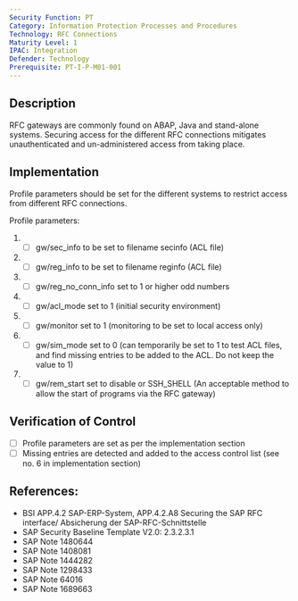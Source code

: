 ```yaml
---
Security Function: PT
Category: Information Protection Processes and Procedures
Technology: RFC Connections
Maturity Level: 1
IPAC: Integration
Defender: Technology
Prerequisite: PT-I-P-M01-001
---
```


## Description

RFC gateways are commonly found on ABAP, Java and stand-alone systems. Securing access for the different RFC connections mitigates unauthenticated and un-administered access from taking place.

## Implementation

Profile parameters should be set for the different systems to restrict access from different RFC connections.

Profile parameters:

1. - [ ] gw/sec_info to be set to filename secinfo (ACL file)
2. - [ ] gw/reg_info to be set to filename reginfo (ACL file)
3. - [ ] gw/reg_no_conn_info set to 1 or higher odd numbers
4. - [ ] gw/acl_mode set to 1 (initial security environment)
5. - [ ] gw/monitor set to 1 (monitoring to be set to local access only)
6. - [ ] gw/sim_mode set to 0 (can temporarily be set to 1 to test ACL files, and find missing entries to be added to the ACL. Do not keep the value to 1)
7. - [ ] gw/rem_start set to disable or SSH_SHELL (An acceptable method to allow the start of programs via the RFC gateway)

## Verification of Control

- [ ] Profile parameters are set as per the implementation section
- [ ] Missing entries are detected and added to the access control list (see no. 6 in implementation section)

## References:
- BSI APP.4.2 SAP-ERP-System, APP.4.2.A8 Securing the SAP RFC interface/ Absicherung der SAP-RFC-Schnittstelle
- SAP Security Baseline Template V2.0: 2.3.2.3.1
- SAP Note 1480644
- SAP Note 1408081
- SAP Note 1444282
- SAP Note 1298433
- SAP Note 64016
- SAP Note 1689663

